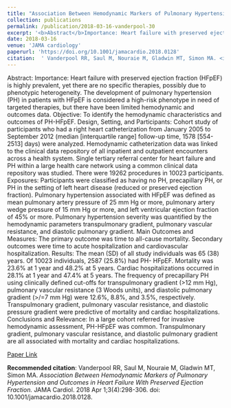 ```yaml
--- 
title: "Association Between Hemodynamic Markers of Pulmonary Hypertension and Outcomes in Heart Failure With Preserved Ejection Fraction." 
collection: publications 
permalink: /publication/2018-03-16-vanderpool-30 
excerpt: '<b>Abstract</b>Importance: Heart failure with preserved ejection fraction (HFpEF) is highly prevalent, yet there are no specific therapies, possibly due to phenotypic heterogeneity. The development of pulmonary hypertension (PH) in patients with HFpEF is considered a high-risk phenotype in need of targeted therapies, but there have [...]' 
date: 2018-03-16 
venue: 'JAMA cardiology' 
paperurl: 'https://doi.org/10.1001/jamacardio.2018.0128' 
citation:  ' Vanderpool RR, Saul M, Nouraie M, Gladwin MT, Simon MA. <i>Association Between Hemodynamic Markers of Pulmonary Hypertension and Outcomes in Heart Failure With Preserved Ejection Fraction.</i> JAMA Cardiol. 2018 Apr 1;3(4):298-306. doi: 10.1001/jamacardio.2018.0128.' 
--- 
```

Abstract:  Importance: Heart failure with preserved ejection fraction (HFpEF) is highly prevalent, yet there are no specific therapies, possibly due to phenotypic heterogeneity. The development of pulmonary hypertension (PH) in patients with HFpEF is considered a high-risk phenotype in need of targeted therapies, but there have been limited hemodynamic and outcomes data. Objective: To identify the hemodynamic characteristics and outcomes of PH-HFpEF. Design, Setting, and Participants: Cohort study of participants who had a right heart catheterization from January 2005 to September 2012 (median [interquartile range] follow-up time, 1578 [554-2513] days) were analyzed. Hemodynamic catheterization data was linked to the clinical data repository of all inpatient and outpatient encounters across a health system. Single tertiary referral center for heart failure and PH within a large health care network using a common clinical data repository was studied. There were 19262 procedures in 10023 participants. Exposures: Participants were classified as having no PH, precapillary PH, or PH in the setting of left heart disease (reduced or preserved ejection fraction). Pulmonary hypertension associated with HFpEF was defined as mean pulmonary artery pressure of 25 mm Hg or more, pulmonary artery wedge pressure of 15 mm Hg or more, and left ventricular ejection fraction of 45% or more. Pulmonary hypertension severity was quantified by the hemodynamic parameters transpulmonary gradient, pulmonary vascular resistance, and diastolic pulmonary gradient. Main Outcomes and Measures: The primary outcome was time to all-cause mortality. Secondary outcomes were time to acute hospitalization and cardiovascular hospitalization. Results: The mean (SD) of all study individuals was 65 (38) years. Of 10023 individuals, 2587 (25.8%) had PH- HFpEF. Mortality was 23.6% at 1 year and 48.2% at 5 years. Cardiac hospitalizations occurred in 28.1% at 1 year and 47.4% at 5 years. The frequency of precapillary PH using clinically defined cut-offs for transpulmonary gradient (>12 mm Hg), pulmonary vascular resistance (3 Woods units), and diastolic pulmonary gradient (>/=7 mm Hg) were 12.6%, 8.8%, and 3.5%, respectively. Transpulmonary gradient, pulmonary vascular resistance, and diastolic pressure gradient were predictive of mortality and cardiac hospitalizations. Conclusions and Relevance: In a large cohort referred for invasive hemodynamic assessment, PH-HFpEF was common. Transpulmonary gradient, pulmonary vascular resistance, and diastolic pulmonary gradient are all associated with mortality and cardiac hospitalizations.  
 
[Paper Link](https://doi.org/10.1001/jamacardio.2018.0128) 
 
<b>Recommended citation</b>:  Vanderpool RR, Saul M, Nouraie M, Gladwin MT, Simon MA. <i>Association Between Hemodynamic Markers of Pulmonary Hypertension and Outcomes in Heart Failure With Preserved Ejection Fraction.</i> JAMA Cardiol. 2018 Apr 1;3(4):298-306. doi: 10.1001/jamacardio.2018.0128. 

